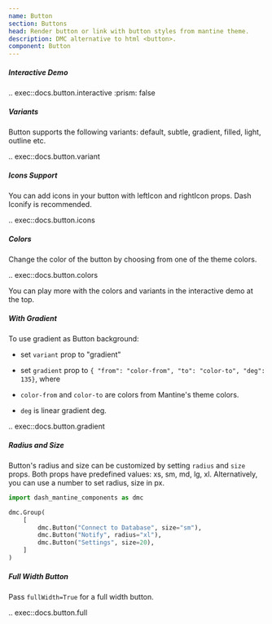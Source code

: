 ```yaml
---
name: Button
section: Buttons
head: Render button or link with button styles from mantine theme.
description: DMC alternative to html <button>.
component: Button
---
```


##### Interactive Demo

.. exec::docs.button.interactive
    :prism: false

##### Variants

Button supports the following variants: default, subtle, gradient, filled, light, outline etc.

.. exec::docs.button.variant

##### Icons Support

You can add icons in your button with leftIcon and rightIcon props. Dash Iconify is recommended.

.. exec::docs.button.icons

##### Colors

Change the color of the button by choosing from one of the theme colors.

.. exec::docs.button.colors

You can play more with the colors and variants in the interactive demo at the top.

##### With Gradient

To use gradient as Button background:

* set `variant` prop to "gradient"
* set `gradient` prop to `{ "from": "color-from", "to": "color-to", "deg": 135}`, where

* `color-from` and `color-to` are colors from Mantine's theme colors.
* `deg` is linear gradient deg.

.. exec::docs.button.gradient

##### Radius and Size

Button's radius and size can be customized by setting `radius` and `size` props. Both props have predefined values:
xs, sm, md, lg, xl. Alternatively, you can use a number to set radius, size in px.

```python
import dash_mantine_components as dmc

dmc.Group(
    [
        dmc.Button("Connect to Database", size="sm"),
        dmc.Button("Notify", radius="xl"),
        dmc.Button("Settings", size=20),
    ]
)
```

##### Full Width Button

Pass `fullWidth=True` for a full width button.

.. exec::docs.button.full
